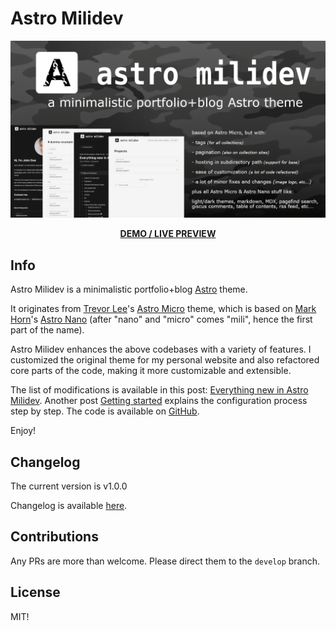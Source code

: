 # Astro Milidev

![Astro Milidev Banner](./public/projects/astro-milidev/astro-milidev-banner.png)

<div style="text-align: center;">

  **[DEMO / LIVE PREVIEW](https://bartoszlenar.github.io/astro-milidev)**

</div>

## Info

Astro Milidev is a minimalistic portfolio+blog [Astro](https://astro.build) theme.

It originates from [Trevor Lee](https://github.com/trevortylerlee)'s [Astro Micro](https://astro-micro.vercel.app/) theme, which is based on [Mark Horn](https://github.com/markhorn-dev)'s [Astro Nano](https://astro-nano-demo.vercel.app/) (after "nano" and "micro" comes "mili", hence the first part of the name).

Astro Milidev enhances the above codebases with a variety of features. I customized the original theme for my personal website and also refactored core parts of the code, making it more customizable and extensible. 

The list of modifications is available in this post: [Everything new in Astro Milidev](https://bartoszlenar.github.io/astro-milidev/blog/everything-new-in-astro-milidev/). Another post [Getting started](https://bartoszlenar.github.io/astro-milidev/blog/getting-started/) explains the configuration process step by step. The code is available on [GitHub](https://github.com/bartoszlenar/astro-milidev).

Enjoy!

## Changelog

The current version is v1.0.0

Changelog is available [here](./CHANGELOG.md).

## Contributions

Any PRs are more than welcome. Please direct them to the `develop` branch.

## License

MIT! 
